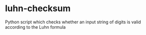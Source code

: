 # luhn-checksum
Python script which checks whether an input string of digits is valid according to the Luhn formula
